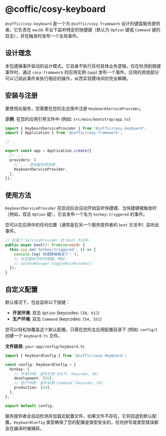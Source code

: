 # @coffic/cosy-keyboard

`@coffic/cosy-keyboard` 是一个为 `@coffic/cosy-framework` 设计的键盘服务提供者。它负责在 `macOS` 平台下监听特定的快捷键（默认为 `Option` 键或 `Command` 键的双击），并在触发时发布一个全局事件。

## 设计理念

本包遵循事件驱动的设计模式。它自身不执行任何具体业务逻辑，仅在检测到按键事件时，通过 `cosy-framework` 的应用实例 (`app`) 发布一个事件。应用的其他部分可以订阅此事件来执行相应的操作，从而实现模块间的完全解耦。

## 安装与注册

要使用此服务，您需要在您的主应用中注册 `KeyboardServiceProvider`。

**示例**: 在您的应用引导文件中 (例如: `src/main/bootstrap/app.ts`)

```typescript
import { KeyboardServiceProvider } from '@coffic/cosy-keyboard';
import { Application } from '@coffic/cosy-framework';

// ...

export const app = Application.create({
  // ...
  providers: [
    // ... 其他服务提供者
    KeyboardServiceProvider,
  ],
});
```

## 使用方法

`KeyboardServiceProvider` 在启动后会自动开始监听快捷键。当快捷键被触发时（例如，双击 `Option` 键），它会发布一个名为 `hotkey:triggered` 的事件。

您可以在应用中的任何位置（通常是在另一个服务提供者的 `boot` 方法中）监听此事件。

```typescript
// 在某个 ServiceProvider 的 boot 方法中
public async boot(): Promise<void> {
  this.app.on('hotkey:triggered', () => {
    console.log('快捷键被触发了！');
    // 在这里执行你的逻辑，例如：
    // windowManager.toggleMainWindow();
  });
}
```

## 自定义配置

默认情况下，包会监听以下按键：

- **开发环境**: 双击 `Option` (keycodes: `[58, 61]`)
- **生产环境**: 双击 `Command` (keycodes: `[54, 55]`)

您可以轻松地覆盖这个默认配置。只需在您的主应用配置目录下 (例如: `config/`) 创建一个 `keyboard.ts` 文件。

**文件路径**: `your-app/config/keyboard.ts`

```typescript
import { KeyboardConfig } from '@coffic/cosy-keyboard';

const config: KeyboardConfig = {
  hotkey: {
    // 开发环境: 监听左侧 Shift (keycode: 56)
    development: [56],
    // 生产环境: 监听右侧 Command (keycode: 54)
    production: [54],
  },
};

export default config;
```

服务提供者会自动检测并加载此配置文件。如果文件不存在，它将回退到默认配置。`KeyboardConfig` 类型确保了您的配置是类型安全的，任何拼写或类型错误都会在编译时被捕获。
